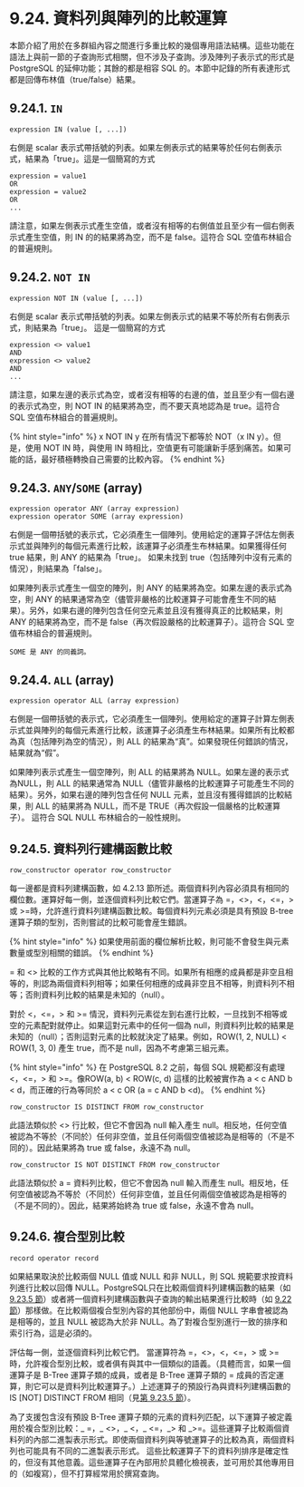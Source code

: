 # 9.24. 資料列與陣列的比較運算

本節介紹了用於在多群組內容之間進行多重比較的幾個專用語法結構。這些功能在語法上與前一節的子查詢形式相關，但不涉及子查詢。涉及陣列子表示式的形式是 PostgreSQL 的延伸功能；其餘的都是相容 SQL 的。本節中記錄的所有表達形式都是回傳布林值（true/false）結果。

## 9.24.1. `IN`

```
expression IN (value [, ...])
```

右側是 scalar 表示式帶括號的列表。如果左側表示式的結果等於任何右側表示式，結果為「true」。這是一個簡寫的方式

```
expression = value1
OR
expression = value2
OR
...
```

請注意，如果左側表示式產生空值，或者沒有相等的右側值並且至少有一個右側表示式產生空值，則 IN 的的結果將為空，而不是 false。這符合 SQL 空值布林組合的普遍規則。

## 9.24.2. `NOT IN`

```
expression NOT IN (value [, ...])
```

右側是 scalar 表示式帶括號的列表。如果左側表示式的結果不等於所有右側表示式，則結果為「true」。 這是一個簡寫的方式

```
expression <> value1
AND
expression <> value2
AND
...
```

請注意，如果左邊的表示式為空，或者沒有相等的右邊的值，並且至少有一個右邊的表示式為空，則 NOT IN 的結果將為空，而不要天真地認為是 true。這符合 SQL 空值布林組合的普遍規則。

{% hint style="info" %}
x NOT IN y 在所有情況下都等於 NOT（x IN y）。但是，使用 NOT IN 時，與使用 IN 時相比，空值更有可能讓新手感到痛苦。如果可能的話，最好積極轉換自己需要的比較內容。
{% endhint %}

## 9.24.3. `ANY`/`SOME` (array)

```
expression operator ANY (array expression)
expression operator SOME (array expression)
```

右側是一個帶括號的表示式，它必須產生一個陣列。使用給定的運算子評估左側表示式並與陣列的每個元素進行比較，該運算子必須產生布林結果。如果獲得任何 true 結果，則 ANY 的結果為「true」。 如果未找到 true（包括陣列中沒有元素的情況），則結果為「false」。

如果陣列表示式產生一個空的陣列，則 ANY 的結果將為空。如果左邊的表示式為空，則 ANY 的結果通常為空（儘管非嚴格的比較運算子可能會產生不同的結果）。另外，如果右邊的陣列包含任何空元素並且沒有獲得真正的比較結果，則 ANY 的結果將為空，而不是 false（再次假設嚴格的比較運算子）。這符合 SQL 空值布林組合的普遍規則。

`SOME 是 ANY 的同義詞。`

## 9.24.4. `ALL` (array)

```
expression operator ALL (array expression)
```

右側是一個帶括號的表示式，它必須產生一個陣列。使用給定的運算子計算左側表示式並與陣列的每個元素進行比較，該運算子必須產生布林結果。如果所有比較都為真（包括陣列為空的情況），則 ALL 的結果為“真”。如果發現任何錯誤的情況，結果就為“假”。

如果陣列表示式產生一個空陣列，則 ALL 的結果將為 NULL。如果左邊的表示式為NULL，則 ALL 的結果通常為 NULL（儘管非嚴格的比較運算子可能產生不同的結果）。另外，如果右邊的陣列包含任何 NULL 元素，並且沒有獲得錯誤的比較結果，則 ALL 的結果將為 NULL，而不是 TRUE（再次假設一個嚴格的比較運算子）。 這符合 SQL NULL 布林組合的一般性規則。

## 9.24.5. 資料列行建構函數比較

```
row_constructor operator row_constructor
```

每一邊都是資料列建構函數，如 4.2.13 節所述。兩個資料列內容必須具有相同的欄位數。運算好每一側，並逐個資料列比較它們。當運算子為 =，<>，<，<=，>或 >=時，允許進行資料列建構函數比較。每個資料列元素必須是具有預設 B-tree運算子類的型別，否則嘗試的比較可能會産生錯誤。

{% hint style="info" %}
如果使用前面的欄位解析比較，則可能不會發生與元素數量或型別相關的錯誤。
{% endhint %}

\= 和 <> 比較的工作方式與其他比較略有不同。如果所有相應的成員都是非空且相等的，則認為兩個資料列相等；如果任何相應的成員非空且不相等，則資料列不相等；否則資料列比較的結果是未知的（null）。

對於 <，<=，> 和 >= 情況，資料列元素從左到右進行比較，一旦找到不相等或空的元素配對就停止。如果這對元素中的任何一個為 null，則資料列比較的結果是未知的（null）；否則這對元素的比較就決定了結果。例如，ROW(1, 2, NULL) < ROW(1, 3, 0) 產生 true，而不是 null，因為不考慮第三組元素。

{% hint style="info" %}
在 PostgreSQL 8.2 之前，每個 SQL 規範都沒有處理 <，<=，> 和 >=。像ROW(a, b) < ROW(c, d) 這樣的比較被實作為 a < c AND b < d，而正確的行為等同於 a < c OR (a = c AND b \<d)。
{% endhint %}

```
row_constructor IS DISTINCT FROM row_constructor
```

此語法類似於 <> 行比較，但它不會因為 null 輸入產生 null。相反地，任何空值被認為不等於（不同於）任何非空值，並且任何兩個空值被認為是相等的（不是不同的）。因此結果將為 true 或 false，永遠不為 null。

```
row_constructor IS NOT DISTINCT FROM row_constructor
```

此語法類似於 a = 資料列比較，但它不會因為 null 輸入而產生 null。相反地，任何空值被認為不等於（不同於）任何非空值，並且任何兩個空值被認為是相等的（不是不同的）。因此，結果將始終為 true 或 false，永遠不會為 null。

## 9.2**4**.6. 複合型別比較

```
record operator record
```

如果結果取決於比較兩個 NULL 值或 NULL 和非 NULL，則 SQL 規範要求按資料列進行比較以回傳 NULL。PostgreSQL只在比較兩個資料列建構函數的結果（如 [9.23.5 節](row-and-array-comparisons.md#9-23-5-row-constructor-comparison)）或者將一個資料列建構函數與子查詢的輸出結果進行比較時（如 [9.22 節](subquery-expressions.md)）那樣做。在比較兩個複合型別內容的其他部份中，兩個 NULL 字串會被認為是相等的，並且 NULL 被認為大於非 NULL。為了對複合型別進行一致的排序和索引行為，這是必須的。

評估每一側，並逐個資料列比較它們。 當運算符為 =，<>，<，<=，> 或 >= 時，允許複合型別比較，或者俱有與其中一個類似的語義。（具體而言，如果一個運算子是 B-Tree 運算子類的成員，或者是 B-Tree 運算子類的 = 成員的否定運算，則它可以是資料列比較運算子。）上述運算子的預設行為與資料列建構函數的 IS \[NOT] DISTINCT FROM 相同（見[第 9.23.5 節](row-and-array-comparisons.md#9-23-5-row-constructor-comparison)）。

為了支援包含沒有預設 B-Tree 運算子類的元素的資料列匹配，以下運算子被定義用於複合型別比較：_ =，_ <>，_ <，_ <=，_> 和 _>=。這些運算子比較兩個資料列的內部二進製表示形式。即使兩個資料列與等號運算子的比較為真，兩個資料列也可能具有不同的二進製表示形式。 這些比較運算子下的資料列排序是確定性的，但沒有其他意義。這些運算子在內部用於具體化檢視表，並可用於其他專用目的（如複寫），但不打算經常用於撰寫查詢。
